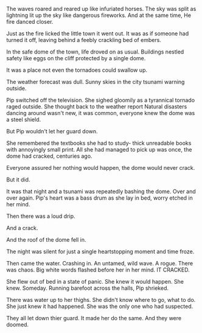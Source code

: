 The waves roared and reared up like infuriated horses. The sky was split as lightning lit up the sky like dangerous fireworks. And at the same time, He fire danced closer.

Just as the fire licked the little town it went out. It was as if someone had turned it off, leaving behind a feebly crackling bed of embers.

In the safe dome of the town, life droved on as usual. Buildings nestled safety like eggs on the cliff protected by a single dome.

It was a place not even the tornadoes could swallow up.

The weather forecast was dull. Sunny skies in the city tsunami warning outside.

Pip switched off the television. She sighed gloomily as a tyrannical tornado raged outside. She thought back to the weather report Natural disasters dancing around wasn't new, it was common, everyone knew the dome was a steel shield.

But Pip wouldn't let her guard down.

She remembered the textbooks she had to study- thick unreadable books with annoyingly small print. All she had managed to pick up was once, the dome had cracked, centuries ago.

Everyone assured her nothing would happen, the dome would never crack.

But it did.

It was that night and a tsunami was repeatedly bashing the dome. Over and over again. Pip's heart was a bass drum as she lay in bed, worry etched in her mind.

Then there was a loud drip.

And a crack.

And the roof of the dome fell in.

The night was silent for just a single heartstopping moment and time froze.

Then came the water. Crashing in. An untamed, wild wave. A rogue. There was chaos. Big white words flashed before her in her mind. IT CRACKED.

She flew out of bed in a state of panic. She knew it would happen. She knew. Someday. Running barefoot across the halls, Pip shrieked.

There was water up to her thighs. She didn't know where to go, what to do. She just knew it had happened. She was the only one who had suspected.

They all let down thier guard. It made her do the same. And they were doomed.
